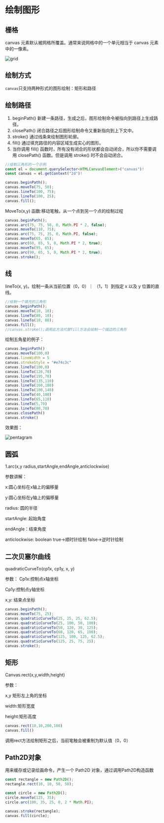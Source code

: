 # 绘制图形



## 栅格

canvas 元素默认被网格所覆盖。通常来说网格中的一个单元相当于 canvas 元素中的一像素。

![grid](/Users/eddie/Documents/code/doc-hub-sky/docs/canvas/images/grid.png)

## 绘制方式

`canvas`只支持两种形式的图形绘制：矩形和路径



## 绘制路径

1. beginPath() 新建一条路径，生成之后，图形绘制命令被指向到路径上生成路径。
2. closePath() 闭合路径之后图形绘制命令又重新指向到上下文中。
3. stroke() 通过线条来绘制图形轮廓。
4. fill() 通过填充路径的内容区域生成实心的图形。
5. 当你调用 fill() 函数时，所有没有闭合的形状都会自动闭合，所以你不需要调用 closePath() 函数。但是调用 stroke() 时不会自动闭合。

```typescript
//绘制三角形的一个示例
const el = document.querySelector<HTMLCanvasElement>("canvas")!
const canvas = el.getContext("2d")!

canvas.beginPath();
canvas.moveTo(75, 50);
canvas.lineTo(100, 75);
canvas.lineTo(100, 25);
canvas.fill();
```

MoveTo(x,y) 函数:移动笔触，从一个点到另一个点的绘制过程

```typescript
canvas.beginPath();
canvas.arc(75, 75, 50, 0, Math.PI * 2, false);
canvas.moveTo(110, 75);
canvas.arc(75, 75, 35, 0, Math.PI, false);
canvas.moveTo(65, 65);
canvas.arc(60, 65, 5, 0, Math.PI * 2, true);
canvas.moveTo(95, 65);
canvas.arc(90, 65, 5, 0, Math.PI * 2, true);
canvas.stroke();
```



## 线

lineTo(x, y)。绘制一条从当前位置（0，0）｜ （1，1）到指定 x 以及 y 位置的直线。

```typescript
//绘制一个填充的三角形
canvas.beginPath();
canvas.moveTo(10, 10);
canvas.lineTo(80, 10);
canvas.lineTo(10, 80);
canvas.fill();
//canvas.stroke();调用此方法代替fill方法会绘制一个描边的三角形
```

绘制五角星的例子：

```typescript
canvas.beginPath()
canvas.moveTo(100,0)
canvas.lineWidth = 5
canvas.strokeStyle = "#e74c3c"
canvas.lineTo(100,0)
canvas.lineTo(120,70)
canvas.lineTo(195,70)
canvas.lineTo(135,110)
canvas.lineTo(160,180)
canvas.lineTo(100,140)
canvas.lineTo(40,180)
canvas.lineTo(65,110)
canvas.lineTo(5,70)
canvas.lineTo(80,70)
canvas.closePath()
canvas.stroke()
```

效果图：

![pentagram](/Users/eddie/Documents/code/doc-hub-sky/docs/canvas/images/pentagram.png)



## 圆弧

1.arc(x,y radius,startAngle,endAngle,anticlockwise)

参数讲解：

x:圆心坐标在x轴上的偏移量

y:圆心坐标在y轴上的偏移量

radius: 圆的半径

startAngle: 起始角度

endAngle：结束角度

anticlockwise: boolean true->顺时针绘制 false->逆时针绘制



## 二次贝塞尔曲线

quadraticCurveTo(cp1x, cp1y, x, y)

参数： Cp1x:控制点x轴坐标

Cp1y:控制点y轴坐标

x,y: 结束点坐标

```typescript
canvas.beginPath();
canvas.moveTo(75, 25);
canvas.quadraticCurveTo(25, 25, 25, 62.5);
canvas.quadraticCurveTo(25, 100, 50, 100);
canvas.quadraticCurveTo(50, 120, 30, 125);
canvas.quadraticCurveTo(60, 120, 65, 100);
canvas.quadraticCurveTo(125, 100, 125, 62.5);
canvas.quadraticCurveTo(125, 25, 75, 25);
canvas.stroke();
```

## 矩形

Canvas.rect(x,y,width,height)

参数：

x,y 矩形左上角的坐标

width:矩形宽度

height:矩形高度

```typescript
canvas.rect(10,10,200,100)
canvas.fill()
```

调用rect方法绘制矩形之后，当前笔触会被重制为默认值（0，0）



## Path2D对象

用来缓存或记录绘画命令，产生一个 Path2D 对象，通过调用Path2D构造函数

```typescript
const rectangle = new Path2D();
rectangle.rect(10, 10, 50, 50);

const circle = new Path2D();
circle.moveTo(125, 35);
circle.arc(100, 35, 25, 0, 2 * Math.PI);

canvas.stroke(rectangle);
canvas.fill(circle);
```

